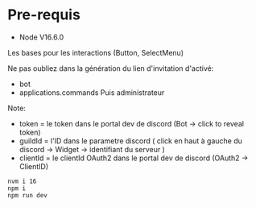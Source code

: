 # Pre-requis
  - Node V16.6.0

Les bases pour les interactions (Button, SelectMenu)

Ne pas oubliez dans la génération du lien d'invitation d'activé:
  - bot
  - applications.commands
Puis administrateur

Note: 
  - token = le token dans le portal dev de discord (Bot -> click to reveal token)
  - guildId = l'ID dans le parametre discord ( click en haut à gauche du discord -> Widget -> identifiant du serveur )
  - clientId = le clientId OAuth2 dans le portal dev de discord (OAuth2 -> ClientID)

```
nvm i 16
npm i
npm run dev
```
